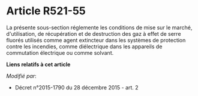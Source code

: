 # Article R521-55

La présente sous-section réglemente les conditions de mise sur le marché, d'utilisation, de récupération et de destruction
des gaz à effet de serre fluorés utilisés comme agent extincteur dans les systèmes de protection contre les incendies, comme
diélectrique dans les appareils de commutation électrique ou comme solvant.

**Liens relatifs à cet article**

_Modifié par_:

  - Décret n°2015-1790 du 28 décembre 2015 - art. 2
